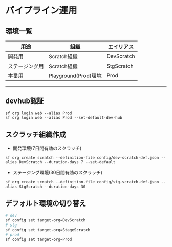 # パイプライン運用

## 環境一覧

|用途|組織|エイリアス|
|-|-|-|
|開発用|Scratch組織|DevScratch|
|ステージング用|Scratch組織|StgScratch|
|本番用|Playground(Prod)環境|Prod|

---


## devhub認証

```shell
sf org login web --alias Prod
sf org login web --alias Prod --set-default-dev-hub
```

## スクラッチ組織作成

- 開発環境(7日間有効のスクラッチ)

```shell
sf org create scratch --definition-file config/dev-scratch-def.json --alias DevScratch --duration-days 7 --set-default
```

- ステージング環境(30日間有効のスクラッチ)

```shell
sf org create scratch --definition-file config/stg-scratch-def.json --alias StgScratch --duration-days 30
```

## デフォルト環境の切り替え

```bash
# dev
sf config set target-org=DevScratch
# stg
sf config set target-org=StageScratch
# prod
sf config set target-org=Prod
```
